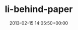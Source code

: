 ---
title:		"li-behind-paper"
type:		"photos"
mediatype:		"upload"
description:		"TBC"
date:		"2013-02-15 14:05:50+00:00"
album:		"people"
filename:		"li-behind-paper.md"
series:		""
cl_public_id:		"people/li-behind-paper"
cl_version:		1497005506
format:		"tiff"
bytes:		6089496
width:		2560
height:		1440
colours:
- "#C4CCE0"
- "#2D1C15"
- "#2C1505"
- "#874812"
- "#714831"
- "#D99D6B"
- "#E5B275"
- "#B9661F"
- "#E9DDD5"
- "#81490B"
- "#988083"
- "#998996"
- "#241C10"
- "#B7A9B4"
- "#BD7121"
- "#3C2306"
- "#FEFDF7"
- "#958C9F"
exposure_mode:		"Auto"
program:		"Aperture-priority AE"
aperture:		"2.2"
focal_length:		"35.0 mm"
iso:		"640"
shutter_speed:		"1/40"
metering:		"Center-weighted average"
flash:		"Off, Did not fire"
white_balance:		"Custom"
colour_temp:		"3600"
has_crop:		"false"
orientation:		"Horizontal (normal)"
camera_model:		"NIKON D7000"
lens_info:		"35mm f/1.8"
artist:		"Matt Finucane"
x_resolution:		"300"
y_resolution:		"300"
---